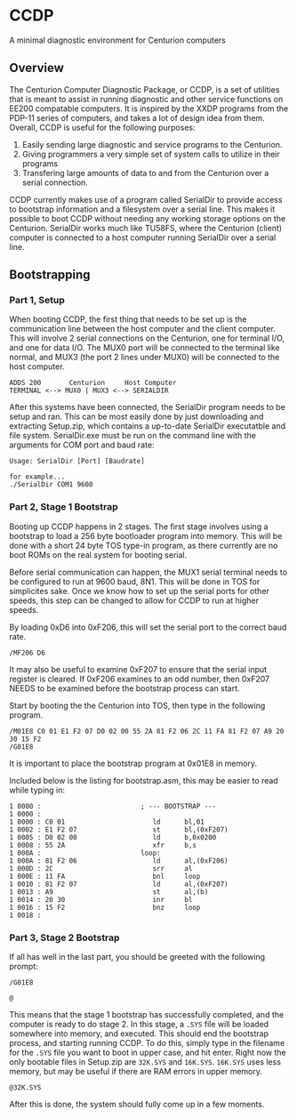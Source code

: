 # CCDP
A minimal diagnostic environment for Centurion computers

## Overview

The Centurion Computer Diagnostic Package, or CCDP, is a set of utilities that is meant to assist in running diagnostic and other service functions on EE200 compatable computers. It is inspired by the XXDP programs from the PDP-11 series of computers, and takes a lot of design idea from them. Overall, CCDP is useful for the following purposes:

  1. Easily sending large diagnostic and service programs to the Centurion.
  2. Giving programmers a very simple set of system calls to utilize in their programs
  3. Transfering large amounts of data to and from the Centurion over a serial connection.

CCDP currently makes use of a program called SerialDir to provide access to bootstrap information and a filesystem over a serial line. This makes it possible to boot CCDP without needing any working storage options on the Centurion. SerialDir works much like TU58FS, where the Centurion (client) computer is connected to a host computer running SerialDir over a serial line.

## Bootstrapping

### Part 1, Setup

When booting CCDP, the first thing that needs to be set up is the communication line between the host computer and the client computer. This will involve 2 serial connections on the Centurion, one for terminal I/O, and one for data I/O. The MUX0 port will be connected to the terminal like normal, and MUX3 (the port 2 lines under MUX0) will be connected to the host computer.

```
ADDS 200       Centurion     Host Computer
TERMINAL <--> MUX0 | MUX3 <--> SERIALDIR
```

After this systems have been connected, the SerialDir program needs to be setup and ran. This can be most easily done by just downloading and extracting Setup.zip, which contains a up-to-date SerialDir executatble and file system. SerialDir.exe must be run on the command line with the arguments for COM port and baud rate:

```
Usage: SerialDir [Port] [Baudrate]

for example...
./SerialDir COM1 9600
```

### Part 2, Stage 1 Bootstrap

Booting up CCDP happens in 2 stages. The first stage involves using a bootstrap to load a 256 byte bootloader program into memory. This will be done with a short 24 byte TOS type-in program, as there currently are no boot ROMs on the real system for booting serial.

Before serial communication can happen, the MUX1 serial terminal needs to be configured to run at 9600 baud, 8N1. This will be done in TOS for simplicites sake. Once we know how to set up the serial ports for other speeds, this step can be changed to allow for CCDP to run at higher speeds.

By loading 0xD6 into 0xF206, this will set the serial port to the correct baud rate.

```
/MF206 D6
```

It may also be useful to examine 0xF207 to ensure that the serial input register is cleared. If 0xF206 examines to an odd number, then 0xF207 NEEDS to be examined before the bootstrap process can start.

Start by booting the the Centurion into TOS, then type in the following program.

```
/M01E8 C0 01 E1 F2 07 D0 02 00 55 2A 81 F2 06 2C 11 FA 81 F2 07 A9 20 30 15 F2
/G01E8
```

It is important to place the bootstrap program at 0x01E8 in memory.

Included below is the listing for bootstrap.asm, this may be easier to read while typing in:

```
1 0000 :                         ; --- BOOTSTRAP ---
1 0000 :                         
1 0000 : C0 01                   	ld		bl,01
1 0002 : E1 F2 07                	st		bl,(0xF207)
1 0005 : D0 02 00                	ld		b,0x0200
1 0008 : 55 2A                   	xfr		b,s
1 000A :                         loop:
1 000A : 81 F2 06                	ld		al,(0xF206)
1 000D : 2C                      	srr		al
1 000E : 11 FA                   	bnl		loop
1 0010 : 81 F2 07                	ld		al,(0xF207)
1 0013 : A9                      	st		al,(b)
1 0014 : 20 30                   	inr		bl
1 0016 : 15 F2                   	bnz		loop
1 0018 :                       	
```

### Part 3, Stage 2 Bootstrap

If all has well in the last part, you should be greeted with the following prompt:

```
/G01E8

@
```

This means that the stage 1 bootstrap has successfully completed, and the computer is ready to do stage 2. In this stage, a `.SYS` file will be loaded somewhere into memory, and executed. This should end the bootstrap process, and starting running CCDP. To do this, simply type in the filename for the `.SYS` file you want to boot in upper case, and hit enter. Right now the only bootable files in Setup.zip are `32K.SYS` and `16K.SYS`. `16K.SYS` uses less memory, but may be useful if there are RAM errors in upper memory. 

```
@32K.SYS
```

After this is done, the system should fully come up in a few moments.

